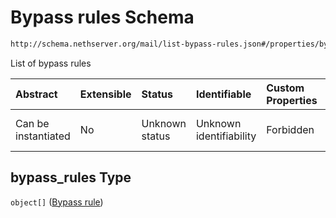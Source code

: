 # Bypass rules Schema

```txt
http://schema.nethserver.org/mail/list-bypass-rules.json#/properties/bypass_rules
```

List of bypass rules

| Abstract            | Extensible | Status         | Identifiable            | Custom Properties | Additional Properties | Access Restrictions | Defined In                                                                     |
| :------------------ | :--------- | :------------- | :---------------------- | :---------------- | :-------------------- | :------------------ | :----------------------------------------------------------------------------- |
| Can be instantiated | No         | Unknown status | Unknown identifiability | Forbidden         | Allowed               | none                | [list-bypass-rules.json\*](mail/list-bypass-rules.json "open original schema") |

## bypass\_rules Type

`object[]` ([Bypass rule](mail-defs-bypass-rule.md))
